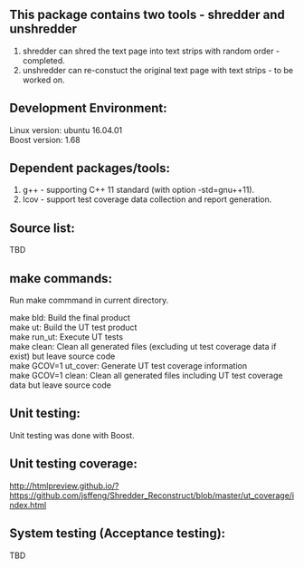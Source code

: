 This package contains two tools - shredder and unshredder
-----------------------------------------------------------------  
1. shredder can shred the text page into text strips with random order - completed.  
2. unshredder can re-constuct the original text page with text strips - to be worked on.  

Development Environment: 
---------------------------------------------  
Linux version: ubuntu 16.04.01  
Boost version: 1.68

Dependent packages/tools:
----------------  
1. g++ - supporting C++ 11 standard (with option -std=gnu++11).  
2. lcov - support test coverage data collection and report generation.  

Source list:  
------------  
TBD

make commands:  
--------------  
Run make commmand in current directory.  
  
make bld: Build the final product  
make ut: Build the UT test product  
make run_ut: Execute UT tests  
make clean: Clean all generated files (excluding ut test coverage data if exist) but leave source code  
make GCOV=1 ut_cover: Generate UT test coverage information  
make GCOV=1 clean: Clean all generated files including UT test coverage data but leave source code  
  
Unit testing:  
------------------------------   
Unit testing was done with Boost.


   
Unit testing coverage:
------------------------------   
http://htmlpreview.github.io/?https://github.com/jsffeng/Shredder_Reconstruct/blob/master/ut_coverage/index.html

System testing (Acceptance testing):    
------------------------------------    
TBD

